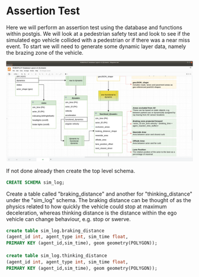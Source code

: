# Assertion Test

Here we will perform an assertion test using the database and functions within postgis. We will look at a pedestrian safety test and look to see if the simulated ego vehicle collided with a pedestrian or if there was a near miss event. To start we will need to generate some dynamic layer data, namely the brazing zone of the vehicle.

![](../pics/functional_dynamics.png)

If not done already then create the top level schema.

``` sql
CREATE SCHEMA sim_log;
```

Create a table called "braking_distance" and another for "thinking_distance" under the "sim_log" schema. The braking distance can be thought of as the physics related to how quickly the vehicle could stop at maximum deceleration, whereas thinking distance is the distance within the ego vehicle can change behaviour, e.g. stop or swerve. 

``` sql
create table sim_log.braking_distance
(agent_id int, agent_type int, sim_time float,
PRIMARY KEY (agent_id,sim_time), geom geometry(POLYGON));

create table sim_log.thinking_distance
(agent_id int, agent_type int, sim_time float,
PRIMARY KEY (agent_id,sim_time), geom geometry(POLYGON));
```


